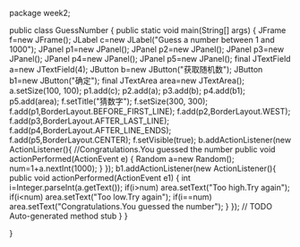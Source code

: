 package week2;

public class GuessNumber {
	public static void main(String[] args) {
		JFrame f=new JFrame();
		JLabel c=new JLabel("Guess a number between 1 and 1000");
		JPanel p1=new JPanel();
		JPanel p2=new JPanel();
		JPanel p3=new JPanel();
		JPanel p4=new JPanel();
		JPanel p5=new JPanel();
		final JTextField a=new JTextField(4);
		JButton b=new JButton("获取随机数");
		JButton b1=new JButton("确定");
		final JTextArea area=new JTextArea();
		a.setSize(100, 100);
		p1.add(c);
		p2.add(a);
		p3.add(b);
		p4.add(b1);
		p5.add(area);
		f.setTitle("猜数字");
		f.setSize(300, 300);
		f.add(p1,BorderLayout.BEFORE_FIRST_LINE);
		f.add(p2,BorderLayout.WEST);
		f.add(p3,BorderLayout.AFTER_LAST_LINE);
		f.add(p4,BorderLayout.AFTER_LINE_ENDS);
		f.add(p5,BorderLayout.CENTER);
		f.setVisible(true);
		b.addActionListener(new ActionListener(){
		//Congratulations.You guessed the number
		public void actionPerformed(ActionEvent e) {
		Random a=new Random();
		num=1+a.nextInt(1000);
		}
		});
		b1.addActionListener(new ActionListener(){
		public void actionPerformed(ActionEvent e1) {
		int i=Integer.parseInt(a.getText());
		if(i>num)
		area.setText("Too high.Try again");
		if(i<num)
		area.setText("Too low.Try again");
		if(i==num)
		area.setText("Congratulations.You guessed the number");
		}
		});
		// TODO Auto-generated method stub
		}
		}


}
